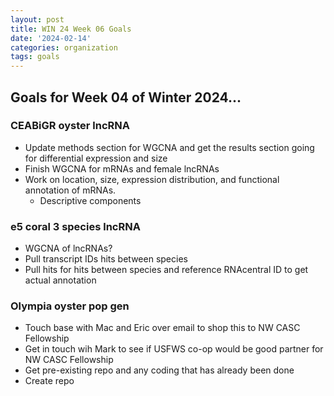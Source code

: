 ```yaml
---
layout: post
title: WIN 24 Week 06 Goals
date: '2024-02-14'
categories: organization
tags: goals
---
```


## Goals for Week 04 of Winter 2024...

### CEABiGR oyster lncRNA
* Update methods section for WGCNA and get the results section going for differential expression and size
* Finish WGCNA for mRNAs and female lncRNAs
* Work on location, size, expression distribution, and functional annotation of mRNAs.
  * Descriptive components

### e5 coral 3 species lncRNA
* WGCNA of lncRNAs?
* Pull transcript IDs hits between species
* Pull hits for hits between species and reference RNAcentral ID to get actual annotation

### Olympia oyster pop gen
* Touch base with Mac and Eric over email to shop this to NW CASC Fellowship
* Get in touch wih Mark to see if USFWS co-op would be good partner for NW CASC Fellowship
* Get pre-existing repo and any coding that has already been done
* Create repo



